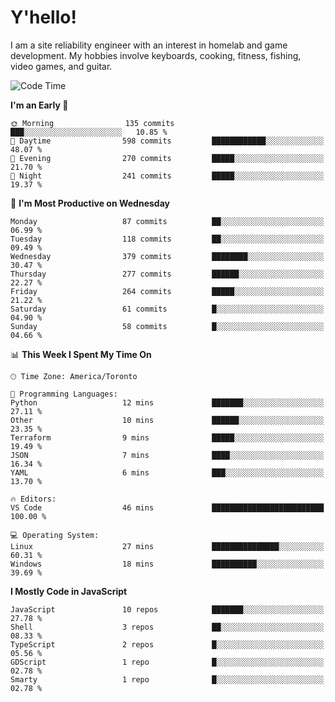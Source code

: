 # Y'hello!
I am a site reliability engineer with an interest in homelab and game development.
My hobbies involve keyboards, cooking, fitness, fishing, video games, and guitar.

<!--START_SECTION:waka-->
![Code Time](http://img.shields.io/badge/Code%20Time-80%20hrs%2014%20mins-blue)

**I'm an Early 🐤** 

```text
🌞 Morning                135 commits         ███░░░░░░░░░░░░░░░░░░░░░░   10.85 % 
🌆 Daytime                598 commits         ████████████░░░░░░░░░░░░░   48.07 % 
🌃 Evening                270 commits         █████░░░░░░░░░░░░░░░░░░░░   21.70 % 
🌙 Night                  241 commits         █████░░░░░░░░░░░░░░░░░░░░   19.37 % 
```
📅 **I'm Most Productive on Wednesday** 

```text
Monday                   87 commits          ██░░░░░░░░░░░░░░░░░░░░░░░   06.99 % 
Tuesday                  118 commits         ██░░░░░░░░░░░░░░░░░░░░░░░   09.49 % 
Wednesday                379 commits         ████████░░░░░░░░░░░░░░░░░   30.47 % 
Thursday                 277 commits         ██████░░░░░░░░░░░░░░░░░░░   22.27 % 
Friday                   264 commits         █████░░░░░░░░░░░░░░░░░░░░   21.22 % 
Saturday                 61 commits          █░░░░░░░░░░░░░░░░░░░░░░░░   04.90 % 
Sunday                   58 commits          █░░░░░░░░░░░░░░░░░░░░░░░░   04.66 % 
```


📊 **This Week I Spent My Time On** 

```text
🕑︎ Time Zone: America/Toronto

💬 Programming Languages: 
Python                   12 mins             ███████░░░░░░░░░░░░░░░░░░   27.11 % 
Other                    10 mins             ██████░░░░░░░░░░░░░░░░░░░   23.35 % 
Terraform                9 mins              █████░░░░░░░░░░░░░░░░░░░░   19.49 % 
JSON                     7 mins              ████░░░░░░░░░░░░░░░░░░░░░   16.34 % 
YAML                     6 mins              ███░░░░░░░░░░░░░░░░░░░░░░   13.70 % 

🔥 Editors: 
VS Code                  46 mins             █████████████████████████   100.00 % 

💻 Operating System: 
Linux                    27 mins             ███████████████░░░░░░░░░░   60.31 % 
Windows                  18 mins             ██████████░░░░░░░░░░░░░░░   39.69 % 
```

**I Mostly Code in JavaScript** 

```text
JavaScript               10 repos            ███████░░░░░░░░░░░░░░░░░░   27.78 % 
Shell                    3 repos             ██░░░░░░░░░░░░░░░░░░░░░░░   08.33 % 
TypeScript               2 repos             █░░░░░░░░░░░░░░░░░░░░░░░░   05.56 % 
GDScript                 1 repo              █░░░░░░░░░░░░░░░░░░░░░░░░   02.78 % 
Smarty                   1 repo              █░░░░░░░░░░░░░░░░░░░░░░░░   02.78 % 
```




<!--END_SECTION:waka-->
